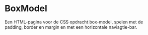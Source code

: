 # BoxModel
Een HTML-pagina voor de CSS opdracht box-model, spelen met de padding, border en margin en met een horizontale naviagtie-bar.

